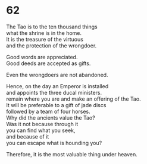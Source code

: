 # 62

The Tao is to the ten thousand things<br/>
what the shrine is in the home.<br/>
It is the treasure of the virtuous<br/>
and the protection of the wrongdoer.<br/>

Good words are appreciated.<br/>
Good deeds are accepted as gifts.<br/>

Even the wrongdoers are not abandoned.<br/>

Hence, on the day an Emperor is installed<br/>
and appoints the three ducal ministers.<br/>
remain where you are and make an offering of the Tao.<br/>
It will be preferable to a gift of jade discs<br/>
followed by a team of four horses.<br/>
Why did the ancients value the Tao?<br/>
Was it not because through it<br/>
you can find what you seek,<br/>
and because of it<br/>
you can escape what is hounding you?<br/>

Therefore, it is the most valuable thing under heaven.<br/>